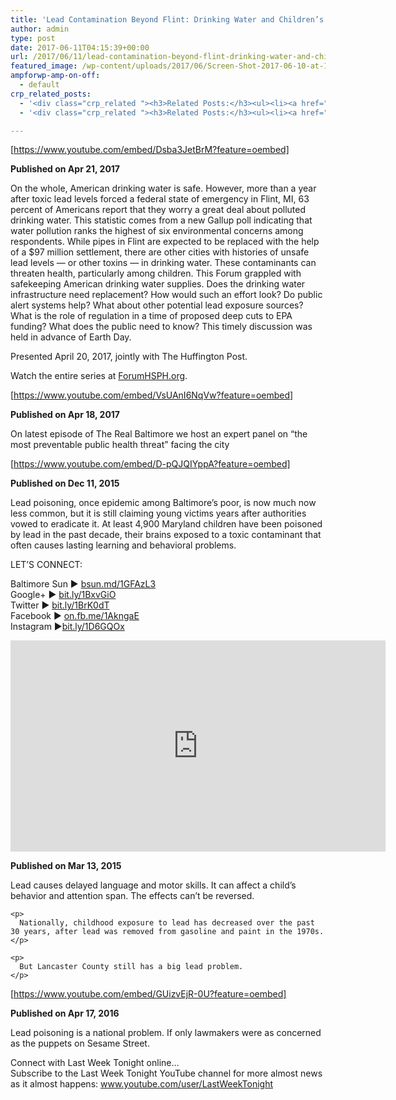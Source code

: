 ```yaml
---
title: 'Lead Contamination Beyond Flint: Drinking Water and Children’s Health'
author: admin
type: post
date: 2017-06-11T04:15:39+00:00
url: /2017/06/11/lead-contamination-beyond-flint-drinking-water-and-childrens-health/
featured_image: /wp-content/uploads/2017/06/Screen-Shot-2017-06-10-at-10.17.39-PM.png
ampforwp-amp-on-off:
  - default
crp_related_posts:
  - '<div class="crp_related "><h3>Related Posts:</h3><ul><li><a href="https://scdhub.org/2017/12/25/wastewater-treatment-and-biosolids-management/"    ><img src="https://scdhub.org/wp-content/uploads/2017/12/wastewater-treatment-and-biosoli-150x150.jpg" alt="Wastewater treatment and Biosolids management" title="Wastewater treatment and Biosolids management" width="150" height="150" class="crp_thumb crp_featured" /><span class="crp_title">Wastewater treatment and Biosolids management</span></a></li><li><a href="https://scdhub.org/2018/01/06/household-and-neighborhood-sanitation-infrastructures-excreta-wastewater-disposal-in-developing-countries/"    ><img src="https://scdhub.org/wp-content/plugins/contextual-related-posts/default.png" alt="Household and neighborhood Sanitation Infrastructures: Excreta, wastewater disposal in developing countries" title="Household and neighborhood Sanitation Infrastructures: Excreta, wastewater disposal in developing countries" width="150" height="150" class="crp_thumb crp_default" /><span class="crp_title">Household and neighborhood Sanitation&hellip;</span></a></li><li><a href="https://scdhub.org/2017/12/29/walking-in-sabinas-shoes-world-vision/"    ><img src="https://scdhub.org/wp-content/uploads/2017/12/walking-in-sabinas-shoes-world-v-150x150.jpg" alt="Walking in Sabinas Shoes &#8211; World Vision" title="Walking in Sabinas Shoes &#8211; World Vision" width="150" height="150" class="crp_thumb crp_featured" /><span class="crp_title">Walking in Sabinas Shoes &#8211; World Vision</span></a></li><li><a href="https://scdhub.org/2017/07/28/8006/"    ><img src="https://scdhub.org/wp-content/uploads/2017/07/hqdefault-150x150.jpg" alt="Music" title="Music" width="150" height="150" class="crp_thumb crp_featured" /><span class="crp_title">Music</span></a></li><li><a href="https://scdhub.org/2018/01/06/sanitation-in-emergencies/"    ><img src="https://scdhub.org/wp-content/plugins/contextual-related-posts/default.png" alt="Sanitation in Emergencies" title="Sanitation in Emergencies" width="150" height="150" class="crp_thumb crp_default" /><span class="crp_title">Sanitation in Emergencies</span></a></li><li><a href="https://scdhub.org/2017/10/01/diy-18650-cell-power-wall/"    ><img src="https://scdhub.org/wp-content/uploads/2017/10/Screen-Shot-2017-09-30-at-6.36.35-PM-150x150.png" alt="Home Brewed Power Walls" title="Home Brewed Power Walls" width="150" height="150" class="crp_thumb crp_featured" /><span class="crp_title">Home Brewed Power Walls</span></a></li></ul><div class="crp_clear"></div></div>'
  - '<div class="crp_related "><h3>Related Posts:</h3><ul><li><a href="https://scdhub.org/2017/12/25/wastewater-treatment-and-biosolids-management/"    ><img src="https://scdhub.org/wp-content/uploads/2017/12/wastewater-treatment-and-biosoli-150x150.jpg" alt="Wastewater treatment and Biosolids management" title="Wastewater treatment and Biosolids management" width="150" height="150" class="crp_thumb crp_featured" /><span class="crp_title">Wastewater treatment and Biosolids management</span></a></li><li><a href="https://scdhub.org/2018/01/06/household-and-neighborhood-sanitation-infrastructures-excreta-wastewater-disposal-in-developing-countries/"    ><img src="https://scdhub.org/wp-content/plugins/contextual-related-posts/default.png" alt="Household and neighborhood Sanitation Infrastructures: Excreta, wastewater disposal in developing countries" title="Household and neighborhood Sanitation Infrastructures: Excreta, wastewater disposal in developing countries" width="150" height="150" class="crp_thumb crp_default" /><span class="crp_title">Household and neighborhood Sanitation&hellip;</span></a></li><li><a href="https://scdhub.org/2017/12/29/walking-in-sabinas-shoes-world-vision/"    ><img src="https://scdhub.org/wp-content/uploads/2017/12/walking-in-sabinas-shoes-world-v-150x150.jpg" alt="Walking in Sabinas Shoes &#8211; World Vision" title="Walking in Sabinas Shoes &#8211; World Vision" width="150" height="150" class="crp_thumb crp_featured" /><span class="crp_title">Walking in Sabinas Shoes &#8211; World Vision</span></a></li><li><a href="https://scdhub.org/2017/07/28/8006/"    ><img src="https://scdhub.org/wp-content/uploads/2017/07/hqdefault-150x150.jpg" alt="Music" title="Music" width="150" height="150" class="crp_thumb crp_featured" /><span class="crp_title">Music</span></a></li><li><a href="https://scdhub.org/2018/01/06/sanitation-in-emergencies/"    ><img src="https://scdhub.org/wp-content/plugins/contextual-related-posts/default.png" alt="Sanitation in Emergencies" title="Sanitation in Emergencies" width="150" height="150" class="crp_thumb crp_default" /><span class="crp_title">Sanitation in Emergencies</span></a></li><li><a href="https://scdhub.org/2017/10/01/diy-18650-cell-power-wall/"    ><img src="https://scdhub.org/wp-content/uploads/2017/10/Screen-Shot-2017-09-30-at-6.36.35-PM-150x150.png" alt="Home Brewed Power Walls" title="Home Brewed Power Walls" width="150" height="150" class="crp_thumb crp_featured" /><span class="crp_title">Home Brewed Power Walls</span></a></li></ul><div class="crp_clear"></div></div>'

---
```

[https://www.youtube.com/embed/Dsba3JetBrM?feature=oembed]

<div id="watch-uploader-info">
  <strong class="watch-time-text">Published on Apr 21, 2017</strong>
</div>

<div id="watch-description-text" class="">
  <p id="eow-description" class="">
    On the whole, American drinking water is safe. However, more than a year after toxic lead levels forced a federal state of emergency in Flint, MI, 63 percent of Americans report that they worry a great deal about polluted drinking water. This statistic comes from a new Gallup poll indicating that water pollution ranks the highest of six environmental concerns among respondents. While pipes in Flint are expected to be replaced with the help of a $97 million settlement, there are other cities with histories of unsafe lead levels — or other toxins — in drinking water. These contaminants can threaten health, particularly among children. This Forum grappled with safekeeping American drinking water supplies. Does the drinking water infrastructure need replacement? How would such an effort look? Do public alert systems help? What about other potential lead exposure sources? What is the role of regulation in a time of proposed deep cuts to EPA funding? What does the public need to know? This timely discussion was held in advance of Earth Day.
  </p>
  
  <p>
    Presented April 20, 2017, jointly with The Huffington Post.
  </p>
  
  <p>
    Watch the entire series at <a href="http://ForumHSPH.org" class="autohyperlink">ForumHSPH.org</a>.
  </p>
</div>

[https://www.youtube.com/embed/VsUAnI6NqVw?feature=oembed]

<div id="watch-uploader-info">
  <strong class="watch-time-text">Published on Apr 18, 2017</strong>
</div>

<div id="watch-description-text" class="">
  <p id="eow-description" class="">
    On latest episode of The Real Baltimore we host an expert panel on &#8220;the most preventable public health threat&#8221; facing the city
  </p>
</div>

[https://www.youtube.com/embed/D-pQJQIYppA?feature=oembed]

<div id="watch-uploader-info">
  <strong class="watch-time-text">Published on Dec 11, 2015</strong>
</div>

<div id="watch-description-text" class="">
  <p id="eow-description" class="">
    Lead poisoning, once epidemic among Baltimore’s poor, is now much now less common, but it is still claiming young victims years after authorities vowed to eradicate it. At least 4,900 Maryland children have been poisoned by lead in the past decade, their brains exposed to a toxic contaminant that often causes lasting learning and behavioral problems.
  </p>
  
  <p>
    LET&#8217;S CONNECT:
  </p>
  
  <p>
    Baltimore Sun ► <a class="yt-uix-servicelink " href="http://bsun.md/1GFAzL3" target="_blank" rel="nofollow noopener" data-url="http://bsun.md/1GFAzL3" data-target-new-window="True" data-servicelink="CDEQ6TgYACITCNv-14z4tNQCFUH5AwodTEAAUCj4HQ">bsun.md/1GFAzL3</a><br /> Google+ ► <a class="yt-uix-servicelink " href="http://bit.ly/1BxvGiO" target="_blank" rel="nofollow noopener" data-url="http://bit.ly/1BxvGiO" data-target-new-window="True" data-servicelink="CDEQ6TgYACITCNv-14z4tNQCFUH5AwodTEAAUCj4HQ">bit.ly/1BxvGiO</a><br /> Twitter ► <a class="yt-uix-servicelink " href="http://bit.ly/1BrK0dT" target="_blank" rel="nofollow noopener" data-url="http://bit.ly/1BrK0dT" data-target-new-window="True" data-servicelink="CDEQ6TgYACITCNv-14z4tNQCFUH5AwodTEAAUCj4HQ">bit.ly/1BrK0dT</a><br /> Facebook ► <a class="yt-uix-servicelink " href="http://on.fb.me/1AkngaE" target="_blank" rel="nofollow noopener" data-url="http://on.fb.me/1AkngaE" data-target-new-window="True" data-servicelink="CDEQ6TgYACITCNv-14z4tNQCFUH5AwodTEAAUCj4HQ">on.fb.me/1AkngaE</a><br /> Instagram ►<a class="yt-uix-servicelink " href="http://bit.ly/1D6GQOx" target="_blank" rel="nofollow noopener" data-url="http://bit.ly/1D6GQOx" data-target-new-window="True" data-servicelink="CDEQ6TgYACITCNv-14z4tNQCFUH5AwodTEAAUCj4HQ">bit.ly/1D6GQOx</a>
  </p>
  
  <p>
    <iframe width="600" height="338" src="https://www.youtube.com/embed/8IL4e7hhWB0?feature=oembed" frameborder="0" allowfullscreen></iframe>
  </p>
  
  <div id="watch-uploader-info">
    <strong class="watch-time-text">Published on Mar 13, 2015</strong>
  </div>
  
  <div id="watch-description-text" class="">
    <p id="eow-description" class="">
      Lead causes delayed language and motor skills. It can affect a child’s behavior and attention span. The effects can’t be reversed.
    </p>
    
    <p>
      Nationally, childhood exposure to lead has decreased over the past 30 years, after lead was removed from gasoline and paint in the 1970s.
    </p>
    
    <p>
      But Lancaster County still has a big lead problem.
    </p>
  </div>
</div>

[https://www.youtube.com/embed/GUizvEjR-0U?feature=oembed]

<div id="watch-uploader-info">
  <strong class="watch-time-text">Published on Apr 17, 2016</strong>
</div>

<div id="watch-description-text" class="">
  <p id="eow-description" class="">
    Lead poisoning is a national problem. If only lawmakers were as concerned as the puppets on Sesame Street.
  </p>
  
  <p>
    Connect with Last Week Tonight online&#8230;<br /> Subscribe to the Last Week Tonight YouTube channel for more almost news as it almost happens: <a href="http://www.youtube.com/user/LastWeekTonight" class="autohyperlink">www.youtube.com/user/LastWeekTonight</a>
  </p>
</div>
